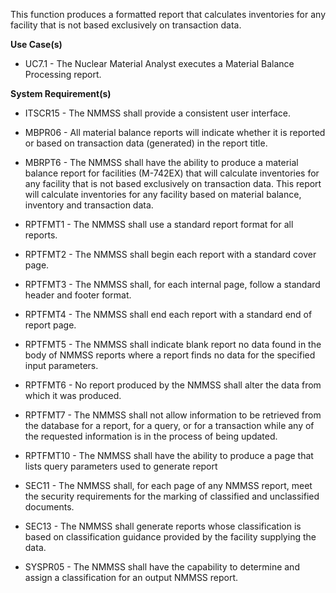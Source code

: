 This function produces a formatted report that calculates inventories for any facility that is not based exclusively on transaction data.

**Use Case(s)**

- UC7.1 - The Nuclear Material Analyst executes a Material Balance Processing report.

**System Requirement(s)**

- ITSCR15 - The NMMSS shall provide a consistent user interface.

- MBPR06 - All material balance reports will indicate whether it is reported or based on transaction data (generated) in the report title.

- MBRPT6 - The NMMSS shall have the ability to produce a material balance report for facilities (M-742EX) that will calculate inventories for any facility that is not based exclusively on transaction data. This report will calculate inventories for any facility based on material balance, inventory and transaction data.

- RPTFMT1 - The NMMSS shall use a standard report format for all reports.

- RPTFMT2 - The NMMSS shall begin each report with a standard cover page.

- RPTFMT3 - The NMMSS shall, for each internal page, follow a standard header and footer format.

- RPTFMT4 - The NMMSS shall end each report with a standard end of report page.

- RPTFMT5 - The NMMSS shall indicate blank report no data found in the body of NMMSS reports where a report finds no data for the specified input parameters.

- RPTFMT6 - No report produced by the NMMSS shall alter the data from which it was produced.

- RPTFMT7 - The NMMSS shall not allow information to be retrieved from the database for a report, for a query, or for a transaction while any of the requested information is in the process of being updated.

- RPTFMT10 - The NMMSS shall have the ability to produce a page that lists query parameters used to generate report

- SEC11 - The NMMSS shall, for each page of any NMMSS report, meet the security requirements for the marking of classified and unclassified documents.

- SEC13 - The NMMSS shall generate reports whose classification is based on classification guidance provided by the facility supplying the data.

- SYSPR05 - The NMMSS shall have the capability to determine and assign a classification for an output NMMSS report.